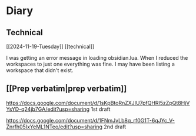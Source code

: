# Diary

## Technical

[[2024-11-19-Tuesday]] [[technical]]

I was getting an error message in loading obsidian.lua. When I reduced the workspaces to just one everything was fine. I may have been listing a workspace that didn't exist.

## [[Prep verbatim|prep verbatim]]

<https://docs.google.com/document/d/1sKpBtoRnZXJIU7pfQHRI5zZpQt8HjVYsYD-q24jb7GA/edit?usp=sharing> 1st draft

<https://docs.google.com/document/d/1FNmJvLb8q_rf0G1T-6qJYc_V-Znrfh05IxYeML1NTeo/edit?usp=sharing> 2nd draft
